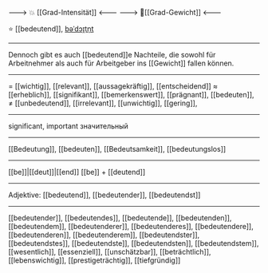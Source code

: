 ---> 💥 [[Grad-Intensität]] <---
---> 🧱[[Grad-Gewicht]] <---

⭐ [[bedeutend]], [bəˈdɔɪ̯tn̩t](https://youglish.com/pronounce/bedeutend/german)


---
Dennoch gibt es auch [[bedeutend]]e Nachteile, die sowohl für Arbeitnehmer als auch für Arbeitgeber ins [[Gewicht]] fallen können.

---
= [[wichtig]], [[relevant]], [[aussagekräftig]],  [[entscheidend]]
≈ [[erheblich]], [[signifikant]], [[bemerkenswert]], [[prägnant]], [[bedeuten]],
≠ [[unbedeutend]], [[irrelevant]], [[unwichtig]],  [[gering]],

---
significant, important
значительный

---
[[Bedeutung]], [[bedeuten]], [[Bedeutsamkeit]], [[bedeutungslos]]

---
[[be]]|[[deut]]|[[end]]
[[be]] + [[deutend]]


---
Adjektive: [[bedeutend]], [[bedeutender]], [[bedeutendst]]

---
[[bedeutender]], [[bedeutendes]], [[bedeutende]], [[bedeutenden]], [[bedeutendem]], [[bedeutenderer]], [[bedeutenderes]], [[bedeutendere]], [[bedeutenderen]], [[bedeutenderem]], [[bedeutendster]], [[bedeutendstes]], [[bedeutendste]], [[bedeutendsten]], [[bedeutendstem]], [[wesentlich]], [[essenziell]], [[unschätzbar]], [[beträchtlich]], [[lebenswichtig]], [[prestigeträchtig]], [[tiefgründig]]
